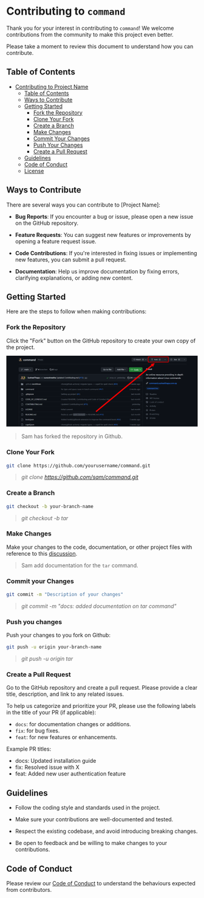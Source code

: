 # Contributing to `command`

Thank you for your interest in contributing to `command`! We welcome contributions from the community to make this project even better.

Please take a moment to review this document to understand how you can contribute.

## Table of Contents

- [Contributing to Project Name](#contributing-to-project-name)
  - [Table of Contents](#table-of-contents)
  - [Ways to Contribute](#ways-to-contribute)
  - [Getting Started](#getting-started)
    - [Fork the Repository](#fork-the-repository)
    - [Clone Your Fork](#clone-your-fork)
    - [Create a Branch](#create-a-branch)
    - [Make Changes](#make-changes)
    - [Commit Your Changes](#commit-your-changes)
    - [Push Your Changes](#push-your-changes)
    - [Create a Pull Request](#create-a-pull-request)
  - [Guidelines](#guidelines)
  - [Code of Conduct](#code-of-conduct)
  - [License](#license)

## Ways to Contribute

There are several ways you can contribute to [Project Name]:

- **Bug Reports**: If you encounter a bug or issue, please open a new issue on the GitHub repository.

- **Feature Requests**: You can suggest new features or improvements by opening a feature request issue.

- **Code Contributions**: If you're interested in fixing issues or implementing new features, you can submit a pull request.

- **Documentation**: Help us improve documentation by fixing errors, clarifying explanations, or adding new content.

## Getting Started

Here are the steps to follow when making contributions:

### Fork the Repository

Click the "Fork" button on the GitHub repository to create your own copy of the project.

![pointer to fork button](./public/images/fork.png)

> Sam has forked the repository in Github.

### Clone Your Fork

```bash
git clone https://github.com/yourusername/command.git
```

> _git clone https://github.com/sam/command.git_

### Create a Branch

```bash
git checkout -b your-branch-name
```

> _git checkout -b tar_

### Make Changes

Make your changes to the code, documentation, or other project files with reference to this [discussion](https://github.com/SusheelThapa/command/discussions/7).

> Sam add documentation for the `tar` command.

### Commit your Changes

```bash
git commit -m "Description of your changes"
```

> _git commit -m "docs: added documentation on tar command"_

### Push you changes

Push your changes to you fork on Github:

```bash
git push -u origin your-branch-name
```

> _git push -u origin tar_

### Create a Pull Request

Go to the GitHub repository and create a pull request. Please provide a clear title, description, and link to any related issues.

To help us categorize and prioritize your PR, please use the following labels in the title of your PR (if applicable):

- `docs`: for documentation changes or additions.
- `fix`: for bug fixes.
- `feat`: for new features or enhancements.

Example PR titles:

- docs: Updated installation guide
- fix: Resolved issue with X
- feat: Added new user authentication feature

## Guidelines

- Follow the coding style and standards used in the project.

- Make sure your contributions are well-documented and tested.

- Respect the existing codebase, and avoid introducing breaking changes.

- Be open to feedback and be willing to make changes to your contributions.

## Code of Conduct

Please review our [Code of Conduct](./CODE_OF_CONDUCT.md) to understand the behaviours expected from contributors.
